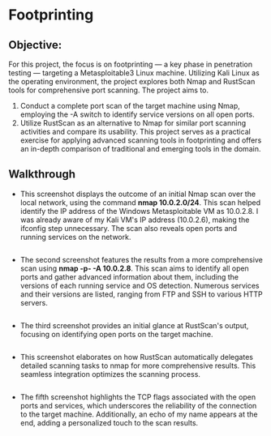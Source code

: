 # Footprinting

## Objective:
For this project, the focus is on footprinting — a key phase in penetration testing — targeting a Metasploitable3 Linux machine. Utilizing Kali Linux as the operating environment, the project explores both Nmap and RustScan tools for comprehensive port scanning. The project aims to.
1. Conduct a complete port scan of the target machine using Nmap, employing the -A switch to identify service versions on all open ports.
2. Utilize RustScan as an alternative to Nmap for similar port scanning activities and compare its usability.
This project serves as a practical exercise for applying advanced scanning tools in footprinting and offers an in-depth comparison of traditional and emerging tools in the domain.

## Walkthrough

- This screenshot displays the outcome of an initial Nmap scan over the local network, using the command **nmap 10.0.2.0/24**. This scan helped identify the IP address of the Windows Metasploitable VM as 10.0.2.8. I was already aware of my Kali VM's IP address (10.0.2.6), making the ifconfig step unnecessary. The scan also reveals open ports and running services on the network.

<p align="center">
  <img src="" alt="">
</p>

- The second screenshot features the results from a more comprehensive scan using **nmap -p- -A 10.0.2.8**. This scan aims to identify all open ports and gather advanced information about them, including the versions of each running service and OS detection. Numerous services and their versions are listed, ranging from FTP and SSH to various HTTP servers.

<p align="center">
  <img src="" alt="">
</p>

- The third screenshot provides an initial glance at RustScan's output, focusing on identifying open ports on the target machine.

<p align="center">
  <img src="" alt="">
</p>

- This screenshot elaborates on how RustScan automatically delegates detailed scanning tasks to nmap for more comprehensive results. This seamless integration optimizes the scanning process.

<p align="center">
  <img src="" alt="">
</p>

- The fifth screenshot highlights the TCP flags associated with the open ports and services, which underscores the reliability of the connection to the target machine. Additionally, an echo of my name appears at the end, adding a personalized touch to the scan results.

<p align="center">
  <img src="" alt="">
</p>
